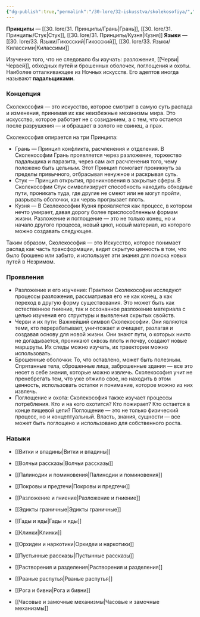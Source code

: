 ```yaml
---
{"dg-publish":true,"permalink":"/30-lore/32-iskusstva/skolekosofiya/","tags":["незримое/искусство"]}
---
```


**Принципы** — [[30. lore/31. Принципы/Грань\|Грань]], [[30. lore/31. Принципы/Стук\|Стук]], [[30. lore/31. Принципы/Кузня\|Кузня]]
**Языки** — [[30. lore/33. Языки/Гикосский\|Гикосский]], [[30. lore/33. Языки/Килассими\|Килассими]]

Изучение того, что не следовало бы изучать: разложения, [[Черви\|Червей]], обходных путей и брошенных оболочек, поглощения и охоты. Наиболее отталкивающее из Ночных искусств. Его адептов иногда называют **падальщиками**.
### Концепция
Сколекософия — это искусство, которое смотрит в самую суть распада и изменения, принимая их как неизбежные механизмы мира. Это искусство, которое работает не с созиданием, а с тем, что остается после разрушения — и обращает в золото не свинец, а прах.

Сколекософия опирается на три Принципа:
- Грань — Принцип конфликта, расчленения и отделения. В Сколекософии Грань проявляется через разложение, торжество падальщика и паразита, через сам акт расчленения того, чему положено быть цельным. Этот Принцип помогает проникнуть за пределы привычного, отбрасывая ненужное и раскрывая суть.
- Стук — Принцип открытия, проникновения в закрытые сферы. В Сколекософии Стук символизирует способность находить обходные пути, проникать туда, где другие не смеют или не могут пройти, разрывать оболочки, как червь прогрызает плоть.
- Кузня — В Сколекософии Кузня проявляется как процесс, в котором нечто умирает, давая дорогу более приспособленным формам жизни. Разложение и поглощение — это не только конец, но и начало другого процесса, новый цикл, новый материал, из которого можно создавать следующее.

Таким образом, Сколекософия — это Искусство, которое понимает распад как часть трансформации, видит скрытую ценность в том, что было брошено или забыто, и использует эти знания для поиска новых путей в Незримом.
### Проявления
- Разложение и его изучение: Практики Сколекософии исследуют процессы разложения, рассматривая его не как конец, а как переход в другую форму существования. Это может быть как естественное гниение, так и осознанное разложение материала с целью изучения его структуры и выявления скрытых свойств.
- Черви и их пути: Важнейший символ Сколекософии. Они являются теми, кто перерабатывает, уничтожает и очищает, разлагая и создавая основу для новой жизни. Они знают пути, о которых никто не догадывается, проникают сквозь плоть и почву, создают новые маршруты. Их следы можно изучать, их траектории можно использовать.
- Брошенные оболочки: То, что оставлено, может быть полезным. Спрятанные тела, сброшенные лица, заброшенные здания — все это несет в себе знания, которые можно извлечь. Сколекософия учит не пренебрегать тем, что уже отжило свое, но находить в этом ценность, использовать остатки и понимание, которое можно из них извлечь.
- Поглощение и охота: Сколекософия также изучает процессы потребления. Кто и на кого охотится? Кто пожирает? Кто остается в конце пищевой цепи? Поглощение — это не только физический процесс, но и концептуальный. Власть, знания, сущности — все может быть поглощено и использовано для собственного роста.
### Навыки
- [[Витки и впадины\|Витки и впадины]]
- [[Волчьи рассказы\|Волчьи рассказы]]
- [[Палинодии и поминовения\|Палинодии и поминовения]]
- [[Покровы и предтечи\|Покровы и предтечи]]
- [[Разложение и гниение\|Разложение и гниение]]
- [[Эдикты граничные\|Эдикты граничные]]

- [[Гады и яды\|Гады и яды]]
- [[Клинки\|Клинки]]
- [[Орхидеи и наркотики\|Орхидеи и наркотики]]
- [[Пустынные рассказы\|Пустынные рассказы]]
- [[Растворения и разделения\|Растворения и разделения]]
- [[Рваные распутья\|Рваные распутья]]
- [[Рога и бивни\|Рога и бивни]]
- [[Часовые и замочные механизмы\|Часовые и замочные механизмы]]